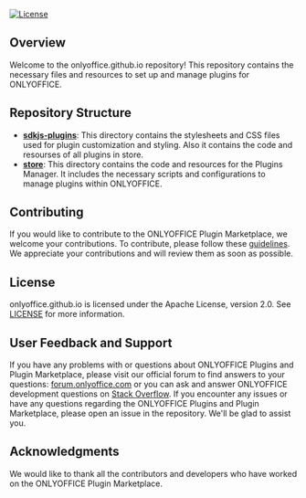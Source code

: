 [![License](https://img.shields.io/badge/License-Apache_2.0-green.svg)](https://www.apache.org/licenses/LICENSE-2.0)

## Overview

Welcome to the onlyoffice.github.io repository! This repository contains the necessary files and resources to set up and manage plugins for ONLYOFFICE.

## Repository Structure

* [**sdkjs-plugins**](sdkjs-plugins): This directory contains the stylesheets and CSS files used for plugin customization and styling. Also it contains the code and resourses of all plugins in store.
* [**store**](store): This directory contains the code and resources for the Plugins Manager. It includes the necessary scripts and configurations to manage plugins within ONLYOFFICE.

## Contributing

If you would like to contribute to the ONLYOFFICE Plugin Marketplace, we welcome your contributions. To contribute, please follow these [guidelines](https://github.com/lovemwei/onlyofficeplug.github.io/tree/main/store#how-to-build-and-add-your-own-plugin). We appreciate your contributions and will review them as soon as possible.

## License

onlyoffice.github.io is licensed under the Apache License, version 2.0. See [LICENSE](LICENSE) for more information.

## User Feedback and Support

If you have any problems with or questions about ONLYOFFICE Plugins and Plugin Marketplace, please visit our official forum to find answers to your questions: [forum.onlyoffice.com](https://forum.onlyoffice.com) or you can ask and answer ONLYOFFICE development questions on [Stack Overflow](https://stackoverflow.com/questions/tagged/onlyoffice).
If you encounter any issues or have any questions regarding the ONLYOFFICE Plugins and Plugin Marketplace, please open an issue in the repository. We'll be glad to assist you.

## Acknowledgments

We would like to thank all the contributors and developers who have worked on the ONLYOFFICE Plugin Marketplace.
